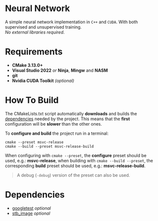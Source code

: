 # Neural Network

A simple neural network implementation in `C++` and `CUDA`. With both supervised
and unsupervised training.<br>*No external libraries required*.

# Requirements

 - **CMake 3.13.0+**
 - **Visual Studio 2022** *or* **Ninja**, **Mingw** and **NASM**
 - **git**
 - **Nvidia CUDA Toolkit** *(optional)*

# How To Build

The CMakeLists.txt script automatically **downloads** and builds the [dependencies](#Dependencies)
needed by the project.
This means that the **first** configuration will be **slower** than the other ones.

To **configure and build** the project run in a terminal:

```shell
cmake --preset msvc-release
cmake --build --preset msvc-release-build
```

When configuring with `cmake --preset`, the **configure** preset should be
used, e.g.: **msvc-release**, when building with `cmake --build --preset`, the
corresponding **build** preset should be used, e.g.: **msvc-release-build**.

> A debug (`-debug`) version of the preset can also be used.

# Dependencies

 - [googletest](https://github.com/google/googletest) *optional*
 - [stb_image](https://github.com/nothings/stb/blob/master/stb_image.h) *optional*
